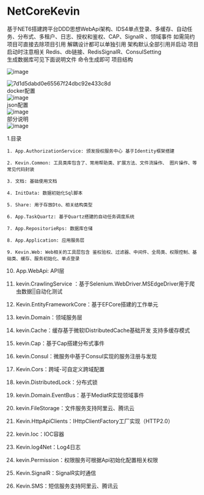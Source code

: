# NetCoreKevin
基于NET6搭建跨平台DDD思想WebApi架构、IDS4单点登录、多缓存、自动任务、分布式、多租户、日志、授权和鉴权、CAP、SignalR  、领域事件
如需简约项目可直接去除项目引用 解耦设计都可以单独引用 架构默认全部引用并启动 项目启动时注意相关 Redis、db链接、RedisSignalR、ConsulSetting  
生成数据库可见下面说明文件 命令生成即可 
项目结构    

![image](https://github.com/junkai-li/NetCoreKevin/assets/57887866/51f7fc5e-4f1b-488e-8ee5-823f2a798a2e)

![7d1d5dabd0e65567f24dbc92e433c8d](https://user-images.githubusercontent.com/57887866/233831817-b0fcfa75-17bf-4f5d-9743-ad9385c25692.png)  
docker配置  
![image](https://user-images.githubusercontent.com/57887866/233823710-e8ad6fe8-5eb8-4fda-b3e1-09c36e508ed0.png)  
json配置  
![image](https://user-images.githubusercontent.com/57887866/233823842-2263ff1b-91ec-4f77-8ff3-dca129e01bd7.png)    
部分说明  
![image](https://user-images.githubusercontent.com/57887866/233824730-55549181-057c-4298-8601-e9734bf99d0a.png)

 1.目录 
 
    1. App.AuthorizationService: 颁发授权服务中心 基于Identity框架搭建

    2. Kevin.Common: 工具类库包含了、常用帮助类、扩展方法、文件流操作、 图片操作、等常见代码封装

    3. 文档: 基础使用文档

    4. InitData: 数据初始化Sql脚本

    5. Share: 用于存放Dto、相关结构类型

    6. App.TaskQuartz: 基于Quartz搭建的自动任务调度系统

    7. App.RepositorieRps: 数据库仓储

    8. App.Application: 应用服务层

    9. Kevin.Web: Web相关的工具层包含 鉴权验权、过滤器、中间件、全局类、权限控制、基础类、缓存、服务初始化、单点登录

   10. App.WebApi: API层
    
   11. kevin.CrawlingService ：基于Selenium.WebDriver.MSEdgeDriver用于爬虫数据||自动化测试
    
   12. Kevin.EntityFrameworkCore：基于EFCore搭建的工作单元
    
   13. kevin.Domain：领域服务层
    
   14. kevin.Cache：缓存基于微软IDistributedCache基础开发 支持多缓存模式
    
   15. kevin.Cap：基于Cap搭建分布式事件
    
   16. kevin.Consul：微服务中基于Consul实现的服务注册与发现
    
   17. Kevin.Cors：跨域-可自定义跨域配置
   
   18. kevin.DistributedLock：分布式锁
   
   19. kevin.Domain.EventBus：基于MediatR实现领域事件
   
   20. kevin.FileStorage：文件服务支持阿里云、腾讯云
   
   21. Kevin.HttpApiClients：IHttpClientFactory工厂实现（HTTP2.0）
   
   22. kevin.Ioc：IOC容器
   
   23. Kevin.log4Net：Log4日志
   
   24. kevin.Permission：权限服务可根据Api初始化配置相关权限
   
   25. Kevin.SignalR：SignalR实时通信
   
   26. Kevin.SMS：短信服务支持阿里云、腾讯云
